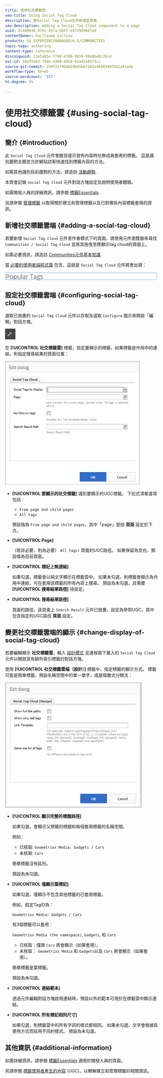 ```yaml
---
title: 使用社交標籤雲
seo-title: Using Social Tag Cloud
description: 將Social Tag Cloud元件新增至頁面
seo-description: Adding a Social Tag Cloud component to a page
uuid: 8c400030-976c-457a-bb5f-e473909647a9
contentOwner: Guillaume Carlino
products: SG_EXPERIENCEMANAGER/6.5/COMMUNITIES
topic-tags: authoring
content-type: reference
discoiquuid: 23a5a65e-774d-4789-9659-09e8be0c2bcd
exl-id: 56af5362-78de-4308-8958-63a45e8573cc
source-git-commit: 259f257964829b65bb71b5a46583997581a91a4e
workflow-type: tm+mt
source-wordcount: '557'
ht-degree: 5%

---
```


# 使用社交標籤雲 {#using-social-tag-cloud}

## 簡介 {#introduction}

此 `Social Tag Cloud` 元件會醒目提示發佈內容時社群成員套用的標籤。 這是識別趨勢主題並允許網站訪客快速找到標籤內容的方法。

如需其他識別目前趨勢的方法，請造訪 [活動趨勢](trends.md).

本頁會記錄 `Social Tag Cloud` 元件對話方塊設定及說明使用者體驗。

如需開發人員的詳細資訊，請參閱 [標籤Essentials](tag.md).

另請參閱 [管理標籤](../../help/sites-administering/tags.md) 以取得關於建立和管理標籤以及已對哪些內容標籤套用的資訊。

## 新增社交標籤雲端 {#adding-a-social-tag-cloud}

若要新增 `Social Tag Cloud` 元件至作者模式下的頁面，請使用元件瀏覽器來尋找 `Communities / Social Tag Cloud` 並將其拖曳至應顯示tag cloud的頁面上。

如需必要資訊，請造訪 [Communities元件基本知識](basics.md).

當 [必要的使用者端程式庫](tag.md#essentials-for-client-side) 包含，這就是 `Social Tag Cloud` 元件將會出現：

![社交標籤](assets/social-tag.png)

## 設定社交標籤雲端 {#configuring-social-tag-cloud}

選取已放置的 `Social Tag Cloud` 元件以存取及選取 `Configure` 圖示來開啟「編輯」對話方塊。

![設定](assets/configure-new.png)

在 **[!UICONTROL 社交標籤雲]** 標籤，指定要顯示的標籤，如果標籤是作用中的連結，則指定搜尋結果的頁面位置：

![social-tag-cloud](assets/social-tag-cloud.png)

* **[!UICONTROL 要顯示的社交標籤]**
識別要顯示的UGC標籤。 下拉式清單選項包括：

   * `From page and child pages`
   * `All tags`

  預設值為 `From page and child pages`，其中「page」是指 **頁面** 設定於下方。

* **[!UICONTROL Page]**

  （若非必要，則為必要） `All tags)` 頁面的UGC路徑。 如果保留為空白，預設值為目前頁面。

* **[!UICONTROL 標記上無連結]**

  如果勾選，標籤會以純文字顯示在標籤雲中。 如果未勾選，則標籤會顯示為作用中連結，可在套用該標籤的所有內容上搜尋。 預設為未勾選，且需要 **[!UICONTROL 搜尋結果路徑]** 待設定。

* **[!UICONTROL 搜尋結果路徑]**

  頁面的路徑，該頁面上 `Search Result` 元件已放置，設定為參照UGC，其中包含指定的UGC路徑 **頁面** 設定。

## 變更社交標籤雲端的顯示 {#change-display-of-social-tag-cloud}

若要編輯顯示 **社交標籤雲**，輸入 [設計模式](../../help/sites-authoring/default-components-designmode.md) 並連按兩下置入的 `Social Tag Cloud` 元件以開啟具有額外索引標籤的對話方塊。

使用 **[!UICONTROL 社交標籤雲端（設計）]** 標籤中，指定標籤的顯示方式。 標籤可能是簡單標籤、預設名稱空間中的單一單字，或是階層式分類法：

![social-tag-cloud-design](assets/social-tag-cloud-design.png)

* **[!UICONTROL 顯示完整的標題路徑]**

  如果勾選，會顯示父標籤的標題和每個套用標籤的名稱空間。

  例如：

   * 已核取: `Geometrixx Media: Gadgets / Cars`
   * 未核取: `Cars`

  簡單標籤沒有區別。

  預設為未勾選。

* **[!UICONTROL 僅顯示葉標記]**

  如果勾選，僅顯示不包含其他標籤的已套用標籤。

  例如，假定TagID為：

  `Geometrixx Media: Gadgets / Cars`

  有3個標籤可以套用：

  `Geometrixx Media (the namespace)`, `Gadgets`, 和 `Cars`

   * 已核取：僅限 `Cars` 將會顯示（如果套用）。
   * 未核取： `Geometrixx Media` 和 `Gadgets`以及 `Cars` 將會顯示（如果套用）。

  簡單標籤是葉標籤。

  預設為未勾選。

* **[!UICONTROL 連結範本]**

  透過元件編輯對話方塊啟用連結時，預設以外的範本可用於在標籤雲中顯示連結。

* **[!UICONTROL 所有標記相同尺寸]**

  如果勾選，則標籤雲中的所有字詞的樣式都相同。 如果未勾選，文字會根據其使用方式而採用不同的樣式。 預設為未勾選。

## 其他資訊 {#additional-information}

如需詳細資訊，請參閱 [標籤Essentials](tag.md) 適用於開發人員的頁面。

另請參閱 [標籤使用者產生的內容](tag-ugc.md) (UGC)，以瞭解建立和管理標籤的相關資訊。
